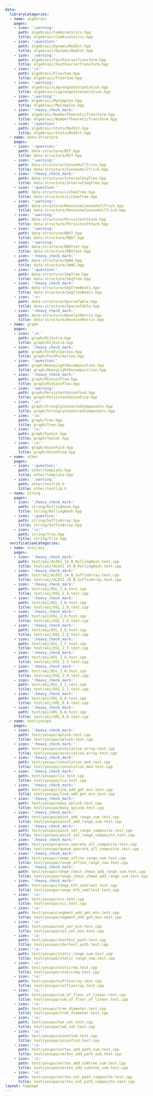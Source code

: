 ```yaml
---
data:
  libraryCategories:
  - name: algebraic
    pages:
    - icon: ':warning:'
      path: algebraic/Combinatorics.hpp
      title: algebraic/Combinatorics.hpp
    - icon: ':question:'
      path: algebraic/DynamicModInt.hpp
      title: algebraic/DynamicModInt.hpp
    - icon: ':warning:'
      path: algebraic/FastFourierTransform.hpp
      title: algebraic/FastFourierTransform.hpp
    - icon: ':x:'
      path: algebraic/FloorSum.hpp
      title: algebraic/FloorSum.hpp
    - icon: ':warning:'
      path: algebraic/LagrangeInterpolation.hpp
      title: algebraic/LagrangeInterpolation.hpp
    - icon: ':warning:'
      path: algebraic/MyComplex.hpp
      title: algebraic/MyComplex.hpp
    - icon: ':heavy_check_mark:'
      path: algebraic/NumberTheoreticTransform.hpp
      title: algebraic/NumberTheoreticTransform.hpp
    - icon: ':question:'
      path: algebraic/StaticModInt.hpp
      title: algebraic/StaticModInt.hpp
  - name: data-structure
    pages:
    - icon: ':question:'
      path: data-structure/BIT.hpp
      title: data-structure/BIT.hpp
    - icon: ':warning:'
      path: data-structure/ConvexHullTrick.hpp
      title: data-structure/ConvexHullTrick.hpp
    - icon: ':heavy_check_mark:'
      path: data-structure/IntervalSegTree.hpp
      title: data-structure/IntervalSegTree.hpp
    - icon: ':question:'
      path: data-structure/LiChaoTree.hpp
      title: data-structure/LiChaoTree.hpp
    - icon: ':warning:'
      path: data-structure/MonotoneConvexHullTrick.hpp
      title: data-structure/MonotoneConvexHullTrick.hpp
    - icon: ':warning:'
      path: data-structure/PersistentStack.hpp
      title: data-structure/PersistentStack.hpp
    - icon: ':warning:'
      path: data-structure/RBST.hpp
      title: data-structure/RBST.hpp
    - icon: ':warning:'
      path: data-structure/RBSTset.hpp
      title: data-structure/RBSTset.hpp
    - icon: ':heavy_check_mark:'
      path: data-structure/SWAG.hpp
      title: data-structure/SWAG.hpp
    - icon: ':question:'
      path: data-structure/SegTree.hpp
      title: data-structure/SegTree.hpp
    - icon: ':heavy_check_mark:'
      path: data-structure/SegTreeBeats.hpp
      title: data-structure/SegTreeBeats.hpp
    - icon: ':x:'
      path: data-structure/SparseTable.hpp
      title: data-structure/SparseTable.hpp
    - icon: ':heavy_check_mark:'
      path: data-structure/WaveletMatrix.hpp
      title: data-structure/WaveletMatrix.hpp
  - name: graph
    pages:
    - icon: ':x:'
      path: graph/Dijkstra.hpp
      title: graph/Dijkstra.hpp
    - icon: ':heavy_check_mark:'
      path: graph/FordFulkerson.hpp
      title: graph/FordFulkerson.hpp
    - icon: ':question:'
      path: graph/HeavyLightDecomposition.hpp
      title: graph/HeavyLightDecomposition.hpp
    - icon: ':heavy_check_mark:'
      path: graph/MinCostFlow.hpp
      title: graph/MinCostFlow.hpp
    - icon: ':warning:'
      path: graph/PersistentUnionFind.hpp
      title: graph/PersistentUnionFind.hpp
    - icon: ':x:'
      path: graph/StronglyConnectedComponents.hpp
      title: graph/StronglyConnectedComponents.hpp
    - icon: ':x:'
      path: graph/Tree.hpp
      title: graph/Tree.hpp
    - icon: ':x:'
      path: graph/TwoSat.hpp
      title: graph/TwoSat.hpp
    - icon: ':x:'
      path: graph/UnionFind.hpp
      title: graph/UnionFind.hpp
  - name: other
    pages:
    - icon: ':question:'
      path: other/template.hpp
      title: other/template.hpp
    - icon: ':warning:'
      path: other/testlib.h
      title: other/testlib.h
  - name: string
    pages:
    - icon: ':heavy_check_mark:'
      path: string/RollingHash.hpp
      title: string/RollingHash.hpp
    - icon: ':question:'
      path: string/SuffixArray.hpp
      title: string/SuffixArray.hpp
    - icon: ':x:'
      path: string/Trie.hpp
      title: string/Trie.hpp
  verificationCategories:
  - name: test/aoj
    pages:
    - icon: ':heavy_check_mark:'
      path: test/aoj/ALDS1_14_B_RollingHash.test.cpp
      title: test/aoj/ALDS1_14_B_RollingHash.test.cpp
    - icon: ':heavy_check_mark:'
      path: test/aoj/ALDS1_14_B_SuffixArray.test.cpp
      title: test/aoj/ALDS1_14_B_SuffixArray.test.cpp
    - icon: ':heavy_check_mark:'
      path: test/aoj/DSL_2_A.test.cpp
      title: test/aoj/DSL_2_A.test.cpp
    - icon: ':heavy_check_mark:'
      path: test/aoj/DSL_2_B.test.cpp
      title: test/aoj/DSL_2_B.test.cpp
    - icon: ':heavy_check_mark:'
      path: test/aoj/DSL_2_D.test.cpp
      title: test/aoj/DSL_2_D.test.cpp
    - icon: ':heavy_check_mark:'
      path: test/aoj/DSL_2_E.test.cpp
      title: test/aoj/DSL_2_E.test.cpp
    - icon: ':heavy_check_mark:'
      path: test/aoj/DSL_2_F.test.cpp
      title: test/aoj/DSL_2_F.test.cpp
    - icon: ':heavy_check_mark:'
      path: test/aoj/DSL_2_G.test.cpp
      title: test/aoj/DSL_2_G.test.cpp
    - icon: ':heavy_check_mark:'
      path: test/aoj/DSL_2_H.test.cpp
      title: test/aoj/DSL_2_H.test.cpp
    - icon: ':heavy_check_mark:'
      path: test/aoj/DSL_2_I.test.cpp
      title: test/aoj/DSL_2_I.test.cpp
    - icon: ':heavy_check_mark:'
      path: test/aoj/GRL_6_A.test.cpp
      title: test/aoj/GRL_6_A.test.cpp
    - icon: ':heavy_check_mark:'
      path: test/aoj/GRL_6_B.test.cpp
      title: test/aoj/GRL_6_B.test.cpp
  - name: test/yosupo
    pages:
    - icon: ':heavy_check_mark:'
      path: test/yosupo/aplusb.test.cpp
      title: test/yosupo/aplusb.test.cpp
    - icon: ':heavy_check_mark:'
      path: test/yosupo/associative_array.test.cpp
      title: test/yosupo/associative_array.test.cpp
    - icon: ':heavy_check_mark:'
      path: test/yosupo/convolution_mod.test.cpp
      title: test/yosupo/convolution_mod.test.cpp
    - icon: ':heavy_check_mark:'
      path: test/yosupo/lca.test.cpp
      title: test/yosupo/lca.test.cpp
    - icon: ':heavy_check_mark:'
      path: test/yosupo/line_add_get_min.test.cpp
      title: test/yosupo/line_add_get_min.test.cpp
    - icon: ':heavy_check_mark:'
      path: test/yosupo/many_aplusb.test.cpp
      title: test/yosupo/many_aplusb.test.cpp
    - icon: ':heavy_check_mark:'
      path: test/yosupo/point_add_range_sum.test.cpp
      title: test/yosupo/point_add_range_sum.test.cpp
    - icon: ':heavy_check_mark:'
      path: test/yosupo/point_set_range_composite.test.cpp
      title: test/yosupo/point_set_range_composite.test.cpp
    - icon: ':heavy_check_mark:'
      path: test/yosupo/queue_operate_all_composite.test.cpp
      title: test/yosupo/queue_operate_all_composite.test.cpp
    - icon: ':heavy_check_mark:'
      path: test/yosupo/range_affine_range_sum.test.cpp
      title: test/yosupo/range_affine_range_sum.test.cpp
    - icon: ':heavy_check_mark:'
      path: test/yosupo/range_chmin_chmax_add_range_sum.test.cpp
      title: test/yosupo/range_chmin_chmax_add_range_sum.test.cpp
    - icon: ':heavy_check_mark:'
      path: test/yosupo/range_kth_smallest.test.cpp
      title: test/yosupo/range_kth_smallest.test.cpp
    - icon: ':x:'
      path: test/yosupo/scc.test.cpp
      title: test/yosupo/scc.test.cpp
    - icon: ':x:'
      path: test/yosupo/segment_add_get_min.test.cpp
      title: test/yosupo/segment_add_get_min.test.cpp
    - icon: ':x:'
      path: test/yosupo/set_xor_min.test.cpp
      title: test/yosupo/set_xor_min.test.cpp
    - icon: ':x:'
      path: test/yosupo/shortest_path.test.cpp
      title: test/yosupo/shortest_path.test.cpp
    - icon: ':x:'
      path: test/yosupo/static_range_sum.test.cpp
      title: test/yosupo/static_range_sum.test.cpp
    - icon: ':x:'
      path: test/yosupo/staticrmq.test.cpp
      title: test/yosupo/staticrmq.test.cpp
    - icon: ':x:'
      path: test/yosupo/suffixarray.test.cpp
      title: test/yosupo/suffixarray.test.cpp
    - icon: ':x:'
      path: test/yosupo/sum_of_floor_of_linear.test.cpp
      title: test/yosupo/sum_of_floor_of_linear.test.cpp
    - icon: ':x:'
      path: test/yosupo/tree_diameter.test.cpp
      title: test/yosupo/tree_diameter.test.cpp
    - icon: ':x:'
      path: test/yosupo/two_sat.test.cpp
      title: test/yosupo/two_sat.test.cpp
    - icon: ':x:'
      path: test/yosupo/unionfind.test.cpp
      title: test/yosupo/unionfind.test.cpp
    - icon: ':x:'
      path: test/yosupo/vertex_add_path_sum.test.cpp
      title: test/yosupo/vertex_add_path_sum.test.cpp
    - icon: ':x:'
      path: test/yosupo/vertex_add_subtree_sum.test.cpp
      title: test/yosupo/vertex_add_subtree_sum.test.cpp
    - icon: ':x:'
      path: test/yosupo/vertex_set_path_composite.test.cpp
      title: test/yosupo/vertex_set_path_composite.test.cpp
layout: toppage
---
```

